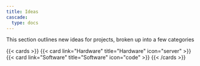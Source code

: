```yaml
---
title: Ideas
cascade:
  type: docs
---
```

This section outlines new ideas for projects, broken up into a few categories

{{< cards >}} 
{{< card link="Hardware" title="Hardware" icon="server" >}} 
{{< card link="Software" title="Software" icon="code" >}}
{{< /cards >}}